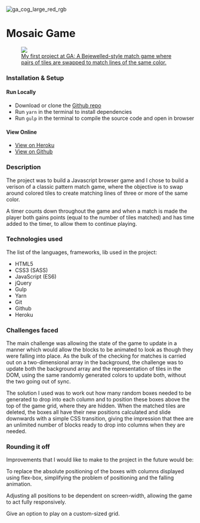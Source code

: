 ![ga_cog_large_red_rgb](https://cloud.githubusercontent.com/assets/40461/8183776/469f976e-1432-11e5-8199-6ac91363302b.png)

# Mosaic Game

<figure>
	<a href="http://mosaic-game-app.herokuapp.com/"><img src="http://i.imgur.com/tu9OvRH.png"></a>
	<div>
		<figcaption><a href="http://mosaic-game-app.herokuapp.com/" title="Mosaic tile matching game">My first project at GA: A Bejewelled-style match game where pairs of tiles are swapped to match lines of the same color.</a></figcaption>
	</div>

</figure>

### Installation & Setup

#### Run Locally

- Download or clone the [Github repo](https://github.com/alexstride/wdi-project-1)
- Run `yarn` in the terminal to install dependencies
- Run `gulp` in the terminal to compile the source code and open in browser

#### View Online

- [View on Heroku](http://mosaic-game-app.herokuapp.com/)
- [View on Github](https://github.com/alexstride/wdi-project-1)

### Description

The project was to build a Javascript browser game and I chose to build a verison of a classic pattern match game, where the objective is to swap around colored tiles to create matching lines of three or more of the same color.

A timer counts down throughout the game and when a match is made the player both gains points (equal to the number of tiles matched) and has time added to the timer, to allow them to continue playing.

### Technologies used

The list of the languages, frameworks, lib used in the project:

- HTML5
- CSS3 (SASS)
- JavaScript (ES6)
- jQuery
- Gulp
- Yarn
- Git
- Github
- Heroku

### Challenges faced

The main challenge was allowing the state of the game to update in a manner which would allow the blocks to be animated to look as though they were falling into place. As the bulk of the checking for matches is carried out on a two-dimensional array in the background, the challenge was to update both the background array and the representation of tiles in the DOM, using the same randomly generated colors to update both, without the two going out of sync.

The solution I used was to work out how many random boxes needed to be generated to drop into each column and to position these boxes above the top of the game grid, where they are hidden. When the matched tiles are deleted, the boxes all have their new positions calculated and slide downwards with a simple CSS transition, giving the impression that thee are an unlimited number of blocks ready to drop into columns when they are needed.

### Rounding it off

Improvements that I would like to make to the project in the future would be:

To replace the absolute positioning of the boxes with columns displayed using flex-box, simplifying the problem of positioning and the falling animation.

Adjusting all positions to be dependent on screen-width, allowing the game to act fully responsively.

Give an option to play on a custom-sized grid.
